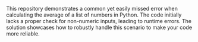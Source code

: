 This repository demonstrates a common yet easily missed error when calculating the average of a list of numbers in Python. The code initially lacks a proper check for non-numeric inputs, leading to runtime errors. The solution showcases how to robustly handle this scenario to make your code more reliable.